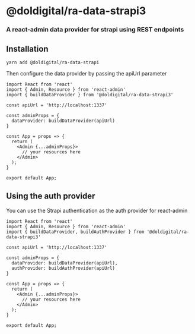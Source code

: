 # @doldigital/ra-data-strapi3
### A react-admin data provider for strapi using REST endpoints

## Installation
``` yarn add @doldigital/ra-data-strapi ```

Then configure the data provider by passing the apiUrl parameter

```
import React from 'react'
import { Admin, Resource } from 'react-admin'
import { buildDataProvider } from '@doldigital/ra-data-strapi3'

const apiUrl = 'http://localhost:1337'

const adminProps = {
  dataProvider: buildDataProvider(apiUrl)
}

const App = props => {
  return (
    <Admin {...adminProps}>
      // your resources here
    </Admin>
  );
}

export default App;
```

## Using the auth provider
You can use the Strapi authentication as the auth provider for react-admin

```
import React from 'react'
import { Admin, Resource } from 'react-admin'
import { buildDataProvider, buildAuthProvider } from '@doldigital/ra-data-strapi3'

const apiUrl = 'http://localhost:1337'

const adminProps = {
  dataProvider: buildDataProvider(apiUrl),
  authProvider: buildAuthProvider(apiUrl)
}

const App = props => {
  return (
    <Admin {...adminProps}>
      // your resources here
    </Admin>
  );
}

export default App;
```